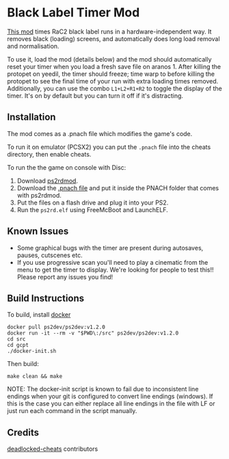 # Black Label Timer Mod
[This mod](<https://github.com/MichaelRelaxen/gcpt>) times RaC2 black label runs in a hardware-independent way. It removes black (loading) screens, and automatically does long load removal and normalisation. 

To use it, load the mod (details below) and the mod should automatically reset your timer when you load a fresh save file on aranos 1. After killing the protopet on yeedil, the timer should freeze; time warp to before killing the protopet to see the final time of your run with extra loading times removed. 
Additionally, you can use the combo `L1+L2+R1+R2` to toggle the display of the timer. It's on by default but you can turn it off if it's distracting. 

## Installation
The mod comes as a .pnach file which modifies the game's code. 

To run it on emulator (PCSX2) you can put the `.pnach` file into the cheats directory, then enable cheats.

To run the the game on console with Disc:
1. Download [ps2rdmod](https://www.psx-place.com/threads/ps2rdmod-by-pelvicthrustman.19168/).
2. Download the [.pnach file](https://github.com/MichaelRelaxen/gcpt/releases/latest/download/38996035.pnach) and put it inside the PNACH folder that comes with ps2rdmod.
3. Put the files on a flash drive and plug it into your PS2.
4. Run the `ps2rd.elf` using FreeMcBoot and LaunchELF.

## Known Issues
- Some graphical bugs with the timer are present during autosaves, pauses, cutscenes etc.
- If you use progressive scan you'll need to play a cinematic from the menu to get the timer to display.
We're looking for people to test this!! Please report any issues you find!

## Build Instructions
To build, install [docker](https://docker.com/)
```
docker pull ps2dev/ps2dev:v1.2.0
docker run -it --rm -v "$PWD\:/src" ps2dev/ps2dev:v1.2.0
cd src
cd gcpt
./docker-init.sh
```

Then build:
```
make clean && make
```

NOTE: The docker-init script is known to fail due to inconsistent line endings when your git is configured to convert line endings (windows). If this is the case you can either replace all line endings in the file with LF or just run each command in the script manually.


## Credits
[deadlocked-cheats](https://github.com/Dnawrkshp/deadlocked-cheats) contributors
